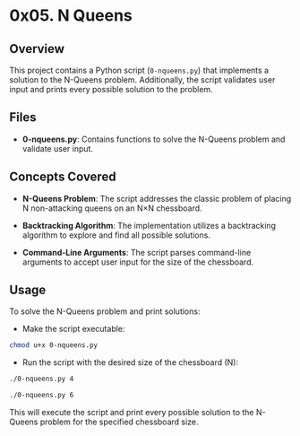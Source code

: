 # 0x05. N Queens

## Overview

This project contains a Python script (`0-nqueens.py`) that implements a solution to the N-Queens problem. Additionally, the script validates user input and prints every possible solution to the problem.

## Files

- **0-nqueens.py**: Contains functions to solve the N-Queens problem and validate user input.

## Concepts Covered

- **N-Queens Problem**: The script addresses the classic problem of placing N non-attacking queens on an N×N chessboard.
  
- **Backtracking Algorithm**: The implementation utilizes a backtracking algorithm to explore and find all possible solutions.

- **Command-Line Arguments**: The script parses command-line arguments to accept user input for the size of the chessboard.

## Usage

To solve the N-Queens problem and print solutions:
- Make the script executable:
```bash
chmod u+x 0-nqueens.py
```
- Run the script with the desired size of the chessboard (N):

```bash
./0-nqueens.py 4
```

```bash
./0-nqueens.py 6
```

This will execute the script and print every possible solution to the N-Queens problem for the specified chessboard size.
```
